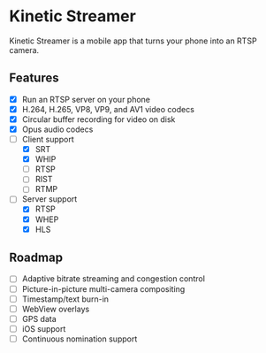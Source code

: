# Kinetic Streamer

Kinetic Streamer is a mobile app that turns your phone into an RTSP camera.

## Features

- [x] Run an RTSP server on your phone
- [x] H.264, H.265, VP8, VP9, and AV1 video codecs
- [x] Circular buffer recording for video on disk
- [x] Opus audio codecs
- [ ] Client support
  - [x] SRT
  - [x] WHIP
  - [ ] RTSP
  - [ ] RIST
  - [ ] RTMP
- [ ] Server support
  - [x] RTSP
  - [x] WHEP
  - [x] HLS
 
## Roadmap

- [ ] Adaptive bitrate streaming and congestion control
- [ ] Picture-in-picture multi-camera compositing
- [ ] Timestamp/text burn-in
- [ ] WebView overlays
- [ ] GPS data
- [ ] iOS support
- [ ] Continuous nomination support
